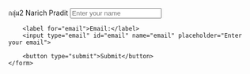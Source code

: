 <!DOCTYPE html>
<html lang="en">
<head>
    <meta charset="UTF-8">
    <meta name="viewport" content="width=device-width, initial-scale=1.0">
    <title>66160360 นริช ประดิษฐ์</title>
    <link href="https://fonts.googleapis.com/css2?family=Roboto:wght@400;700&display=swap" rel="stylesheet">
    <link rel="stylesheet" href="styles.css">
</head>
<body>
    <form class="styled-form">
        <label for="name">กลุ่ม2 Narich Pradit</label>
        <input type="text" id="name" name="name" placeholder="Enter your name">
        
        <label for="email">Email:</label>
        <input type="email" id="email" name="email" placeholder="Enter your email">

        <button type="submit">Submit</button>
    </form>
</body>
</html>
